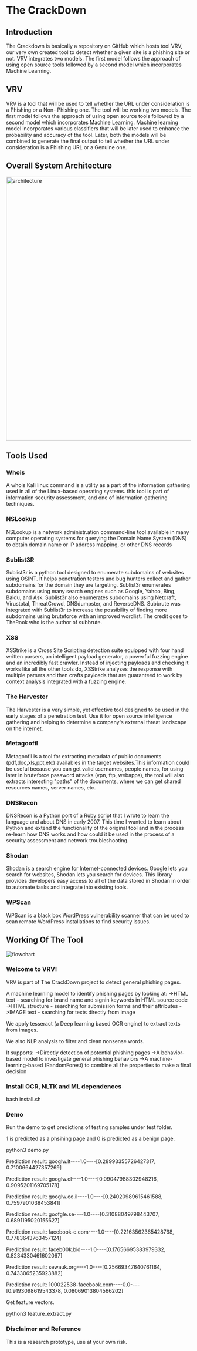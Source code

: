 # The CrackDown

## Introduction
The Crackdown is basically a repository on GitHub which hosts tool VRV, our very own created tool to detect whether a given site is a phishing site or not. VRV integrates two models. The first model follows the approach of using open source tools followed  by a second model which incorporates Machine Learning.

## VRV
VRV is a tool that will be used to tell whether the URL under consideration is a Phishing or a Non- Phishing one.
The tool will be working two models.
The first model follows the approach of using open source tools followed  by a second model which incorporates Machine Learning.
Machine learning model incorporates various classifiers that will be later used to enhance the probability and accuracy of the tool.
Later, both the models will be combined to generate the final output to tell whether the URL under consideration is a Phishing URL or a Genuine one.

## Overall System Architecture

<img width="718" alt="architecture" src="https://user-images.githubusercontent.com/54947999/66774467-3c66d280-eedf-11e9-9ca5-29e81361f7ab.png">

## Tools Used
### Whois
A whois Kali linux command is a utility as a part of the information gathering used in all of the Linux-based operating systems. this tool is part of information security assessment, and one of information gathering techniques.
### NSLookup
NSLookup is a network administr.ation command-line tool available in many computer operating systems for querying the Domain Name System (DNS) to obtain domain name or IP address mapping, or other DNS records
### Sublist3R
Sublist3r is a python tool designed to enumerate subdomains of websites using OSINT. It helps penetration testers and bug hunters collect and gather subdomains for the domain they are targeting. Sublist3r enumerates subdomains using many search engines such as Google, Yahoo, Bing, Baidu, and Ask. Sublist3r also enumerates subdomains using Netcraft, Virustotal, ThreatCrowd, DNSdumpster, and ReverseDNS.
Subbrute was integrated with Sublist3r to increase the possibility of finding more subdomains using bruteforce with an improved wordlist. The credit goes to TheRook who is the author of subbrute.
### XSS
XSStrike is a Cross Site Scripting detection suite equipped with four hand written parsers, an intelligent payload generator, a powerful fuzzing engine and an incredibly fast crawler.
Instead of injecting payloads and checking it works like all the other tools do, XSStrike analyses the response with multiple parsers and then crafts payloads that are guaranteed to work by context analysis integrated with a fuzzing engine.
### The Harvester
The Harvester is a very simple, yet effective tool designed to be used in the early
stages of a penetration test. Use it for open source intelligence gathering and
helping to determine a company's external threat landscape on the internet.
### Metagoofil
Metagoofil is a tool for extracting metadata of public documents (pdf,doc,xls,ppt,etc) availables in the target websites.This information could be useful because you can get valid usernames, people names, for using later in bruteforce password attacks (vpn, ftp, webapps), the tool will also extracts interesting "paths" of the documents, where we can get shared resources names, server names, etc.
### DNSRecon
DNSRecon is a Python port of a Ruby script that I wrote to learn the language and about DNS in early 2007. This time I wanted to learn about Python and extend the functionality of the original tool and in the process re-learn how DNS works and how could it be used in the process of a security assessment and network troubleshooting.
### Shodan
Shodan is a search engine for Internet-connected devices. Google lets you search for websites, Shodan lets you search for devices. This library provides developers easy access to all of the data stored in Shodan in order to automate tasks and integrate into existing tools.
### WPScan
WPScan is a black box WordPress vulnerability scanner that can be used to scan remote WordPress installations to find security issues.

## Working Of The Tool

![flowchart](https://user-images.githubusercontent.com/54947999/66774657-b5fec080-eedf-11e9-866d-b4dfbbfacf35.png)

### Welcome to VRV!

VRV is part of The CrackDown project to detect general phishing pages.

A machine learning model to identify phishing pages by looking at:
->HTML text - searching for brand name and signin keywords in HTML source code
->HTML structure - searching for submission forms and their attributes
->IMAGE text - searching for texts directly from image

We apply tesseract (a Deep learning based OCR engine) to extract texts from images.

We also NLP analysis to filter and clean nonsense words.

It supports:
->Directly detection of potential phishing pages
->A behavior-based model to investigate general phishing behaviors
->A machine-learning-based (RandomForest) to combine all the properties to make a final decision

### Install OCR, NLTK and ML dependences
bash install.sh

### Demo
Run the demo to get predictions of testing samples under test folder.

1 is predicted as a phsihing page and 0 is predicted as a benign page.

python3 demo.py

Prediction result:	 googlw.lt----1.0----[0.28993355726427317, 0.7100664427357269]

Prediction result:	 googlw.cl----1.0----[0.09047988302948216, 0.9095201169705178]

Prediction result:	 googlw.co.il----1.0----[0.24020989615461588, 0.7597901038453841]

Prediction result:	 goofgle.se----1.0----[0.31088049798443707, 0.6891195020155627]

Prediction result:	 facebook-c.com----1.0----[0.22163562365428768, 0.7783643763457124]

Prediction result:	 faceb00k.bid----1.0----[0.17656695383979332, 0.8234330461602067]

Prediction result:	 sewauk.org----1.0----[0.25669347640761164, 0.7433065235923882]

Prediction result:	 100022538-facebook.com----0.0----[0.9193098619543378, 0.08069013804566202]

Get feature vectors.

python3 feature_extract.py

### Disclaimer and Reference
This is a research prototype, use at your own risk.
